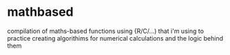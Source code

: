 # mathbased
compilation of maths-based functions using {R/C/...) that i'm using to practice creating algorithims for numerical calculations and the logic behind them
